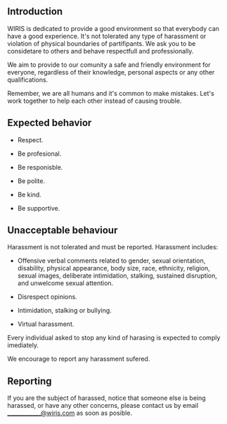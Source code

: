 ## Introduction

WIRIS is dedicated to provide a good environment so that everybody can have a good experience. It's not tolerated any type of harassment or violation of physical boundaries of partifipants. We ask you to be considetare to others and behave respectfull and professionally. 

We aim to provide to our comunity a safe and friendly environment for everyone, regardless of their knowledge, personal aspects or any other qualifications.

Remember, we are all humans and it's common to make mistakes. Let's work together to help each other instead of causing trouble.

## Expected behavior

 - Respect.

 - Be profesional.

 - Be responisble.

 - Be polite.

 - Be kind.
  
 - Be supportive.

## Unacceptable behaviour

Harassment is not tolerated and must be reported. Harassment includes:

- Offensive verbal comments related to gender, sexual orientation, disability, physical appearance, body size, race, ethnicity, religion, sexual images, deliberate intimidation, stalking, sustained disruption, and unwelcome sexual attention.

- Disrespect opinions.

- Intimidation, stalking or bullying.

- Virtual harassment.

Every individual asked to stop any kind of harasing is expected to comply imediately.

We encourage to report any harassment sufered.

## Reporting 

If you are the subject of harassed, notice that someone else is being harassed, or have any other concerns, please contact us by email ____________@wiris.com as soon as posible.